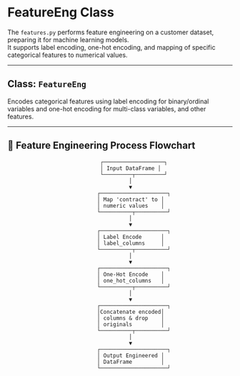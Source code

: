 #  FeatureEng Class


The `features.py` performs feature engineering on a customer dataset, preparing it for machine learning models.  
It supports label encoding, one-hot encoding, and mapping of specific categorical features to numerical values.

---

##  Class: `FeatureEng`

Encodes categorical features using label encoding for binary/ordinal variables and one-hot encoding for multi-class variables, and other features.

---


## 🔄 Feature Engineering Process Flowchart

                                 ┌───────────────────┐
                                 │ Input DataFrame │
                                 └─────────┬─────────┘
                                          │
                                          ▼
                                ┌─────────────────────┐
                                │ Map 'contract' to │
                                │ numeric values    │
                                └──────────┬──────────┘
                                          │
                                          ▼
                                ┌─────────────────────┐
                                │ Label Encode      │
                                │ label_columns     │
                                └──────────┬──────────┘
                                          │
                                          ▼
                                ┌─────────────────────┐
                                │ One-Hot Encode    │
                                │ one_hot_columns   │
                                └──────────┬──────────┘
                                          │
                                          ▼
                                ┌─────────────────────┐
                                │Concatenate encoded│
                                │ columns & drop    │
                                │ originals         │
                                └──────────┬──────────┘
                                          │
                                          ▼
                                ┌─────────────────────┐
                                │ Output Engineered │
                                │ DataFrame         │
                                └─────────────────────┘

